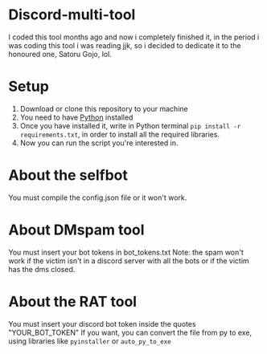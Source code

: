 # Discord-multi-tool
I coded this tool months ago and now i completely finished it, in the period i was coding this tool i was reading jjk, so i decided to dedicate it to the honoured one, Satoru Gojo, lol.
# Setup
1. Download or clone this repository to your machine
2. You need to have [Python](https://www.python.org/) installed 
3. Once you have installed it, write in Python terminal `pip install -r requirements.txt`, in order to install all the required libraries.
4. Now you can run the script you're interested in.
# About the selfbot
You must compile the config.json file or it won't work.
# About DMspam tool
You must insert your bot tokens in bot_tokens.txt 
Note: the spam won't work if the victim isn't in a discord server with all the bots or if the victim has the dms closed.
# About the RAT tool
You must insert your discord bot token inside the quotes "YOUR_BOT_TOKEN"
If you want, you can convert the file from py to exe, using libraries like `pyinstaller` or `auto_py_to_exe`
